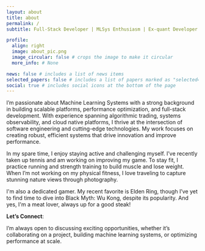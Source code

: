 ```yaml
---
layout: about
title: about
permalink: /
subtitle: Full-Stack Developer | MLSys Enthusiasm | Ex-quant Developer

profile:
  align: right
  image: about_pic.png
  image_circular: false # crops the image to make it circular
  more_info: # None

news: false # includes a list of news items
selected_papers: false # includes a list of papers marked as "selected={true}"
social: true # includes social icons at the bottom of the page
---
```


I’m passionate about Machine Learning Systems with a strong background in building scalable platforms, performance optimization, and full-stack development. With experience spanning algorithmic trading, systems observability, and cloud native platforms, I thrive at the intersection of software engineering and cutting-edge technologies. My work focuses on creating robust, efficient systems that drive innovation and improve performance.

In my spare time, I enjoy staying active and challenging myself. I’ve recently taken up tennis and am working on improving my game. To stay fit, I practice running and strength training to build muscle and lose weight. When I’m not working on my physical fitness, I love traveling to capture stunning nature views through photography.

I'm also a dedicated gamer. My recent favorite is Elden Ring, though I’ve yet to find time to dive into Black Myth: Wu Kong, despite its popularity. And yes, I'm a meat lover, always up for a good steak!


**Let’s Connect**:

I’m always open to discussing exciting opportunities, whether it’s collaborating on a project, building machine learning systems, or optimizing performance at scale.